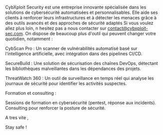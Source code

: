 CybXploit Security est une entreprise innovante spécialisée dans les solutions de cybersécurité automatisées et personnalisables. Elle aide ses clients à renforcer leurs infrastructures et à détecter les menaces grâce à des outils avancés et des approches de sécurité adaptés 
Si vous voulez allez plus loin, n hesitez pas a nous contacter sur contact@cybxploit-sec.com. On dispose de beaucoup plus d'outil qui peuvent changer votre quotidien, notamment : 

CybScan Pro :
Un scanner de vulnérabilités automatisé basé sur l'intelligence artificielle, avec intégration dans des pipelines CI/CD.

SecureBuild :
Une solution de sécurisation des chaînes DevOps, détectant les bibliothèques malveillantes dans les dépendances des projets.

ThreatWatch 360 :
Un outil de surveillance en temps réel qui analyse les journaux de sécurité pour identifier les activités suspectes.

Formation et consulting :

Sessions de formation en cybersécurité (pentest, réponse aux incidents).
Consulting pour renforcer la posture de sécurité.

A tres vite , 

Stay safe ! 

